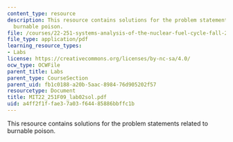 ```yaml
---
content_type: resource
description: This resource contains solutions for the problem statements related to
  burnable poison.
file: /courses/22-251-systems-analysis-of-the-nuclear-fuel-cycle-fall-2009/a4ff2f1ffae37a03f64485886bbffc1b_MIT22_251F09_lab02sol.pdf
file_type: application/pdf
learning_resource_types:
- Labs
license: https://creativecommons.org/licenses/by-nc-sa/4.0/
ocw_type: OCWFile
parent_title: Labs
parent_type: CourseSection
parent_uid: fb1c0188-a20b-5aac-8984-76d905202f57
resourcetype: Document
title: MIT22_251F09_lab02sol.pdf
uid: a4ff2f1f-fae3-7a03-f644-85886bbffc1b
---
```

This resource contains solutions for the problem statements related to burnable poison.